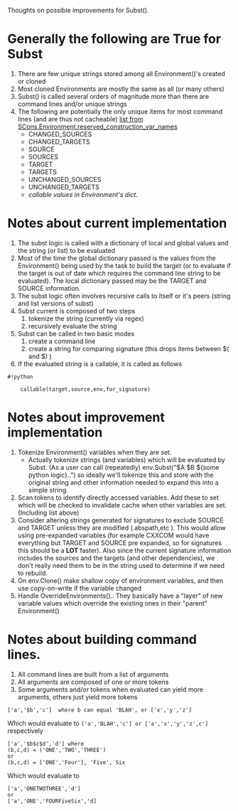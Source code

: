 Thoughts on possible improvements for Subst().

# Generally the following are True for Subst #
1. There are few unique strings stored among all Environment()'s created or cloned
1. Most cloned Environments are mostly the same as all (or many others)
1. Subst() is called several orders of magnitude more than there are command lines and/or unique strings
1. The following are potentially the only unique items for most command lines (and are thus not cacheable) [ list from SCons.Environment.reserved_construction_var_names ](http://scons.org/doc/latest/HTML/scons-api/SCons.Environment-module.html#reserved_construction_var_names)
    * CHANGED_SOURCES
    * CHANGED_TARGETS
    * SOURCE
    * SOURCES
    * TARGET
    * TARGETS
    * UNCHANGED_SOURCES
    * UNCHANGED_TARGETS
    * *callable values in Environment's dict.*


# Notes about current implementation #
1. The subst logic is called with a dictionary of local and global values and the string (or list) to be evaluated
1. Most of the time the global dictionary passed is the values from the Environment() being used by the task to build the target (or to evaluate if the target is out of date which requires the command line string to be evaluated). The local dictionary passed may be the TARGET and SOURCE information.
1. The subst logic often involves recursive calls to itself or it's peers (string and list versions of subst)
1. Subst current is composed of two steps
    1. tokenize the string (currently via regex)
    1. recursively evaluate the string
1. Subst can be called in two basic modes
    1. create a command line
    1. create a string for comparing signature  (this drops items between $( and $) )
1. If the evaluated string is a callable, it is called as follows

```
#!python

    callable(target,source,env,for_signature)
```


# Notes about improvement implementation #
1. Tokenize Environment() variables when they are set.
   * Actually tokenize strings (and variables) which will be evaluated by Subst.  (As a user can call (repeatedly) env.Subst("$A $B ${some python logic}..") so ideally we'll tokenize this and store with the original string and other information needed to expand this into a simple string.
1. Scan tokens to identify directly accessed variables. Add these to set which will be checked to invalidate cache when other variables are set. (Including list above)
1. Consider altering strings generated for signatures to exclude SOURCE and TARGET unless they are modified (.abspath,etc ).  This would allow using pre-expanded variables (for example CXXCOM would have everything but TARGET and SOURCE pre expanded, so for signatures this should be a **LOT** faster). Also since the current signature information includes the sources and the targets (and other dependencies), we don't really need them to be in the string used to determine if we need to rebuild.
1. On env.Clone() make shallow copy of environment variables, and then use copy-on-write if the variable changed
1. Handle OverrideEnvironments().. They basically have a "layer" of new variable values which override the existing ones in their "parent" Environment()

# Notes about building command lines.
1. All command lines are built from a list of arguments
1. All arguments are composed of one or more tokens
1. Some arguments and/or tokens when evaluated can yield more arguments, others just yield more tokens

```
['a','$b','c']  where b can equal 'BLAH', or ['x','y','z']
```
Which would evaluate to `['a','BLAH','c'] or ['a','x','y','z',c']` respectively

```
['a','$b$c$d','d'] where 
(b,c,d) = ('ONE','TWO','THREE')  
or 
(b,c,d) = ['ONE','Four'], 'Five', Six
```
Which would evaluate to
```
['a','ONETWOTHREE','d']
or
['a','ONE','FOURFiveSix','d]
```